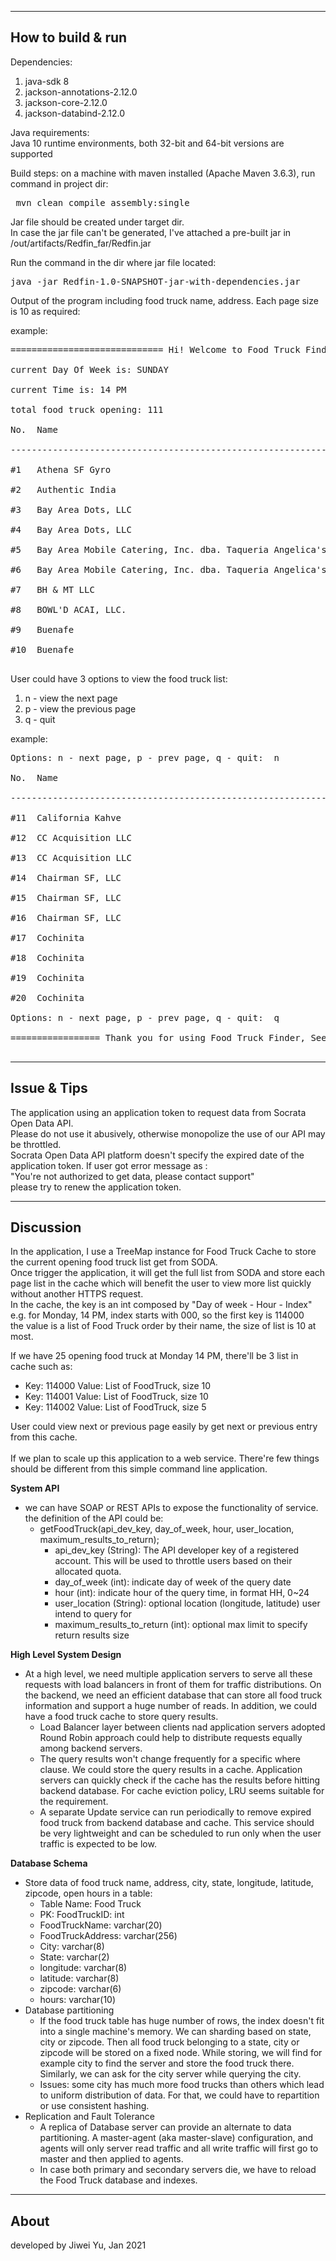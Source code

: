 -------------------------
How to build & run
-------------------------
Dependencies: <br />
1) java-sdk 8
2) jackson-annotations-2.12.0<br />
3) jackson-core-2.12.0<br />
4) jackson-databind-2.12.0<br />

Java requirements: <br />
Java 10 runtime environments, both 32-bit and 64-bit versions are supported <br />

Build steps:
on a machine with maven installed (Apache Maven 3.6.3), run command in project dir:
<pre> mvn clean compile assembly:single </pre>
Jar file should be created under target dir.<br />
In case the jar file can't be generated, I've attached a pre-built jar in /out/artifacts/Redfin_far/Redfin.jar<br />

Run the command in the dir where jar file located: <br />

<pre>java -jar Redfin-1.0-SNAPSHOT-jar-with-dependencies.jar<br /></pre>

Output of the program including food truck name, address. Each page size is 10 as required: <br />

example:<br />
<pre>
============================= Hi! Welcome to Food Truck Finder =============================<br />
current Day Of Week is: SUNDAY<br />
current Time is: 14 PM<br />
total food truck opening: 111<br />
No.  Name                                                                             Address<br />
---------------------------------------------------------------------------------------------<br />
#1   Athena SF Gyro                                                                   699 08TH ST<br />
#2   Authentic India                                                                  1355 MARKET ST<br />
#3   Bay Area Dots, LLC                                                               900 BEACH ST<br />
#4   Bay Area Dots, LLC                                                               567 BAY ST<br />
#5   Bay Area Mobile Catering, Inc. dba. Taqueria Angelica's                          1301 CESAR CHAVEZ ST<br />
#6   Bay Area Mobile Catering, Inc. dba. Taqueria Angelica's                          1455 MARKET ST<br />
#7   BH & MT LLC                                                                      170 OTIS ST<br />
#8   BOWL'D ACAI, LLC.                                                                451 MONTGOMERY ST<br />
#9   Buenafe                                                                          220 RANKIN ST<br />
#10  Buenafe                                                                          901 16TH ST<br />
</pre>

User could have 3 options to view the food truck list:
1) n - view the next page
2) p - view the previous page
3) q - quit

example:<br />
<pre>
Options: n - next page, p - prev page, q - quit:  n<br />
No.  Name                                                                             Address<br />
---------------------------------------------------------------------------------------------<br />
#11  California Kahve                                                                 1234 GREAT HWY<br />
#12  CC Acquisition LLC                                                               525 MARKET ST<br />
#13  CC Acquisition LLC                                                               298 MARKET ST<br />
#14  Chairman SF, LLC                                                                 625 02ND ST<br />
#15  Chairman SF, LLC                                                                 34 ELLIS ST<br />
#16  Chairman SF, LLC                                                                 536 MISSION ST<br />
#17  Cochinita                                                                        290 TOWNSEND ST<br />
#18  Cochinita                                                                        2601 24TH ST<br />
#19  Cochinita                                                                        490 BRANNAN ST<br />
#20  Cochinita                                                                        999 DIVISADERO ST<br />
Options: n - next page, p - prev page, q - quit:  q<br />
================= Thank you for using Food Truck Finder, See you next time! =================<br />
</pre>

----------------------
Issue & Tips
----------------------
The application using an application token to request data from Socrata Open Data API. <br />
Please do not use it abusively, otherwise monopolize the use of our API may be throttled. <br />
Socrata Open Data API platform doesn't specify the expired date of the application token. If user got error message as : <br />
"You're not authorized to get data, please contact support" <br />
please try to renew the application token. <br />

----------------------
Discussion
----------------------
In the application, I use a TreeMap instance for Food Truck Cache to store the current opening food truck list get from SODA.<br />
Once trigger the application, it will get the full list from SODA and store each page list in the cache which will benefit the user to view more list quickly without another HTTPS request.<br />
In the cache, the key is an int composed by "Day of week - Hour - Index" <br />
e.g. for Monday, 14 PM, index starts with 000, so the first key is 114000<br />
the value is a list of Food Truck order by their name, the size of list is 10 at most.<br />

If we have 25 opening food truck at Monday 14 PM, there'll be 3 list in cache such as:<br />
- Key: 114000  Value: List of FoodTruck, size 10<br />
- Key: 114001  Value: List of FoodTruck, size 10<br />
- Key: 114002  Value: List of FoodTruck, size 5<br />

User could view next or previous page easily by get next or previous entry from this cache. <br />
<br />
If we plan to scale up this application to a web service. There're few things should be different from this simple command line application. <br />

**System API** 
- we can have SOAP or REST APIs to expose the functionality of service. the definition of the API could be:
  - getFoodTruck(api_dev_key, day_of_week, hour, user_location, maximum_results_to_return);
    - api_dev_key (String): The API developer key of a registered account. This will be used to throttle users based on their allocated quota.
    - day_of_week (int): indicate day of week of the query date 
    - hour (int): indicate hour of the query time, in format HH, 0~24
    - user_location (String): optional location (longitude, latitude) user intend to query for
    - maximum_results_to_return (int): optional max limit to specify return results size
    
    
**High Level System Design** 
- At a high level, we need multiple application servers to serve all these requests with load balancers in front of them for traffic distributions. 
  On the backend, we need an efficient database that can store all food truck information and support a huge number of reads. In addition, we could have a food truck cache to store query results.
  - Load Balancer layer between clients nad application servers adopted Round Robin approach could help to distribute requests equally among backend servers.
  - The query results won't change frequently for a specific where clause. We could store the query results in a cache. Application servers can quickly check if the cache has the results before hitting backend database.
    For cache eviction policy, LRU seems suitable for the requirement.
  - A separate Update service can run periodically to remove expired food truck from backend database and cache. This service should be very lightweight and can be scheduled to run only when the user traffic is expected to be low.
    

**Database Schema**
- Store data of food truck name, address, city, state, longitude, latitude, zipcode, open hours in a table:
    - Table Name: Food Truck
    - PK: FoodTruckID: int 
    - FoodTruckName: varchar(20)
    - FoodTruckAddress: varchar(256)
    - City: varchar(8)
    - State: varchar(2)
    - longitude: varchar(8)
    - latitude: varchar(8)
    - zipcode: varchar(6)
    - hours: varchar(10)
- Database partitioning
    - If the food truck table has huge number of rows, the index doesn't fit into a single machine's memory. We can sharding based on state, city or zipcode. Then all food truck belonging to a state, city or zipcode will be stored on a fixed node.
    While storing, we will find for example city to find the server and store the food truck there. Similarly, we can ask for the city server while querying the city.
    - Issues: some city has much more food trucks than others which lead to uniform distribution of data. For that, we could have to repartition or use consistent hashing.
- Replication and Fault Tolerance
    - A replica of Database server can provide an alternate to data partitioning. A master-agent (aka master-slave) configuration, and agents will only server read traffic and all write traffic will first go to master and then applied to agents.
    - In case both primary and secondary servers die, we have to reload the Food Truck database and indexes.
    
----------------------
About
----------------------
developed by Jiwei Yu, Jan 2021
